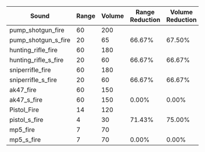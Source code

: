| Sound                | Range | Volume | Range Reduction | Volume Reduction |
| -------------------- | ----- | ------ | --------------- | ---------------- |
| pump_shotgun_fire    | 60    | 200    |                 |                  |
| pump_shotgun_s_fire  | 20    | 65     | 66.67%          | 67.50%           |
| hunting_rifle_fire   | 60    | 180    |                 |                  |
| hunting_rifle_s_fire | 20    | 60     | 66.67%          | 66.67%           |
| sniperrifle_fire     | 60    | 180    |                 |                  |
| sniperrifle_s_fire   | 20    | 60     | 66.67%          | 66.67%           |
| ak47_fire            | 60    | 150    |                 |                  |
| ak47_s_fire          | 60    | 150    | 0.00%           | 0.00%            |
| Pistol_Fire          | 14    | 120    |                 |                  |
| pistol_s_fire        | 4     | 30     | 71.43%          | 75.00%           |
| mp5_fire             | 7     | 70     |                 |                  |
| mp5_s_fire           | 7     | 70     | 0.00%           | 0.00%            |
